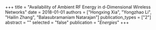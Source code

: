 +++
title = "Availability of Ambient RF Energy in d-Dimensional Wireless Networks"
date = 2018-01-01
authors = ["Hongxing Xia", "Yongzhao Li", "Hailin Zhang", "Balasubramaniam Natarajan"]
publication_types = ["2"]
abstract = ""
selected = "false"
publication = "*Energies*"
+++

